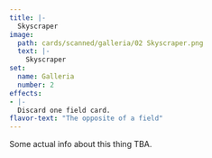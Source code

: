 ```yaml
---
title: |-
  Skyscraper
image: 
  path: cards/scanned/galleria/02 Skyscraper.png
  text: |-
    Skyscraper
set:
  name: Galleria
  number: 2
effects: 
- |-
  Discard one field card.
flavor-text: "The opposite of a field"
---
```

Some actual info about this thing TBA.
